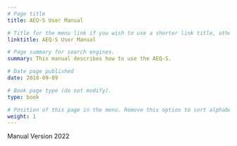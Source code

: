 ```yaml
---
# Page title
title: AEQ-S User Manual

# Title for the menu link if you wish to use a shorter link title, otherwise remove this option.
linktitle: AEQ-S User Manual

# Page summary for search engines.
summary: This manual describes how to use the AEQ-S.

# Date page published
date: 2018-09-09

# Book page type (do not modify).
type: book

# Position of this page in the menu. Remove this option to sort alphabetically.
weight: 1
---
```


Manual Version 2022

